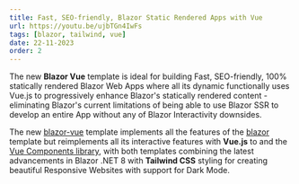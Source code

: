 ```yaml
---
title: Fast, SEO-friendly, Blazor Static Rendered Apps with Vue
url: https://youtu.be/ujbTGn4IwFs
tags: [blazor, tailwind, vue]
date: 22-11-2023
order: 2
---
```


The new **Blazor Vue** template is ideal for building Fast, SEO-friendly, 100% statically rendered Blazor Web Apps where 
all its dynamic functionally uses Vue.js to progressively enhance Blazor's statically rendered content - eliminating Blazor's 
current limitations of being able to use Blazor SSR to develop an entire App without any of Blazor Interactivity downsides.

The new [blazor-vue](/posts/net8-best-blazor) template implements all the features of the [blazor](/posts/net8-blazor-template) 
template but reimplements all its interactive features with **Vue.js** to and the 
[Vue Components library](https://docs.servicestack.net/vue/), with both templates combining the latest advancements in 
Blazor .NET 8 with **Tailwind CSS** styling for creating beautiful Responsive Websites with support for Dark Mode.
